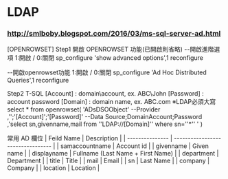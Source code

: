 # LDAP
### http://smlboby.blogspot.com/2016/03/ms-sql-server-ad.html
[OPENROWSET]
Step1 開啟 OPENROWSET 功能(已開啟則省略)
--開啟進階選項 1:開啟 / 0:關閉
sp_configure 'show advanced options',1
reconfigure

--開啟openrowset功能 1:開啟 / 0:關閉
sp_configure 'Ad Hoc Distributed Queries',1
reconfigure

Step2 T-SQL
   [Account] : domain\account, ex. ABC\John
   [Password] : account password
   [Domain] : domain name, ex. ABC.com
   ※LDAP必須大寫
select * from openrowset(
   'ADsDSOObject' --Provider
   ,'';'[Account]';'[Password]' --Data Source;DomainAccount;Password
   ,'select sn,givenname,mail from ''LDAP://[Domain]'' where sn=''*'' '
)

常用 AD 欄位
| Feild Name      | Description                       |
| --------------- | --------------------------------- |
| samaccountname  | Account id                        |
| givenname       | Given name                        |
| displayname     | Fullname (Last Name + First Name) |
| department      | Department                        |
| title           | Title                             |
| mail            | Email                             |
| sn              | Last Name                         |
| company         | Company                           |
| location        | Location                          |


